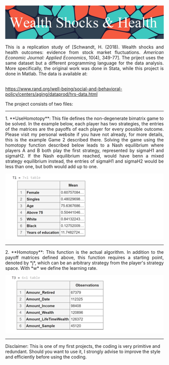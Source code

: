 ![](https://github.com/MarkMH/wealth_health/blob/1eee2f178f036ca226e7ec672ecc4fe690817010/images/banner_wealth_health.jpg)

<p align="justify" style="text-align:justify"> 
This is a replication study of [Schwandt, H. (2018). Wealth shocks and health outcomes: evidence from stock market fluctuations. <i>American Economic Journal: Applied Economics</i>, 10(4), 349-77]. The priject uses the same dataset but a different programming language for the data analysis. More specifically, the original work was done in Stata, while this project is done in Matlab. The data is available at: 
<br/><br/>

https://www.rand.org/well-being/social-and-behavioral-policy/centers/aging/dataprod/hrs-data.html 
</p>

The project consists of two files: 

---

<p align="justify" style="text-align:justify"> 
1. **UseHomotopy**: This file defines the non-degenerate bimatrix game to be solved. In the example below, each player has two strategies, the entries of the matrices are the payoffs of each player for every possible outcome. Please visit my personal website if you have not already, for more details, this is the example Game 2 described there. Solving the game using the homotopy function described below leads to a Nash equilibrium where players A and B both play the first strategy, represented by sigmaH1 and sigmaH2. If the Nash equilibrium reached, would have benn a mixed strategy equilibrium instead, the entries of sigmaH1 and sigmaH2 would be less than one, but both would add up to one.   
</p>


![](https://github.com/MarkMH/wealth_health/blob/1eee2f178f036ca226e7ec672ecc4fe690817010/images/data_demographics.png)

---

<p align="justify" style="text-align:justify"> 
2. **Homotopy**: This function is the actual algorithm. In addition to the payoff matrices defined above, this function requires a starting point, denoted by *j*, which can be an arbitrary strategy from the player's strategy space. With *w* we define the learning rate. 
</p>

![](https://github.com/MarkMH/wealth_health/blob/1eee2f178f036ca226e7ec672ecc4fe690817010/images/data_assumptions.png)

---

Disclaimer: This is one of my first projects, the coding is very primitive and redundant. Should you want to use it, I strongly advise to improve the style and efficiently before using the coding. 
</p>
